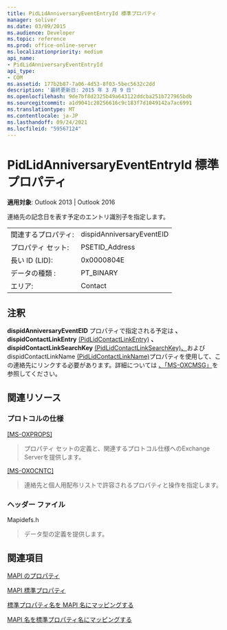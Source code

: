 ```yaml
---
title: PidLidAnniversaryEventEntryId 標準プロパティ
manager: soliver
ms.date: 03/09/2015
ms.audience: Developer
ms.topic: reference
ms.prod: office-online-server
ms.localizationpriority: medium
api_name:
- PidLidAnniversaryEventEntryId
api_type:
- COM
ms.assetid: 177b2b87-7a06-4d53-8f03-5bec5632c2dd
description: '最終更新日: 2015 年 3 月 9 日'
ms.openlocfilehash: 9de7bf8d2325b49a643122ddcba251b727965bdb
ms.sourcegitcommit: a1d9041c20256616c9c183f7d1049142a7ac6991
ms.translationtype: MT
ms.contentlocale: ja-JP
ms.lasthandoff: 09/24/2021
ms.locfileid: "59567124"
---
```

# <a name="pidlidanniversaryevententryid-canonical-property"></a>PidLidAnniversaryEventEntryId 標準プロパティ

  
  
**適用対象**: Outlook 2013 | Outlook 2016 
  
連絡先の記念日を表す予定のエントリ識別子を指定します。
  
|||
|:-----|:-----|
|関連するプロパティ:  <br/> |dispidAnniversaryEventEID  <br/> |
|プロパティ セット:  <br/> |PSETID_Address  <br/> |
|長い ID (LID):  <br/> |0x0000804E  <br/> |
|データの種類 :   <br/> |PT_BINARY  <br/> |
|エリア:  <br/> |Contact  <br/> |
   
## <a name="remarks"></a>注釈

**dispidAnniversaryEventEID** プロパティで指定される予定は **、dispidContactLinkEntry** [(PidLidContactLinkEntry)](pidlidcontactlinkentry-canonical-property.md) **、dispidContactLinkSearchKey** [(PidLidContactLinkSearchKey)、](pidlidcontactlinksearchkey-canonical-property.md)および dispidContactLinkName [(PidLidContactLinkName)](pidlidcontactlinkname-canonical-property.md)プロパティを使用して、この連絡先にリンクする必要があります。詳細については [、「MS-OXCMSG」](https://msdn.microsoft.com/library/7fd7ec40-deec-4c06-9493-1bc06b349682%28Office.15%29.aspx)を参照してください。 
  
## <a name="related-resources"></a>関連リソース

### <a name="protocol-specifications"></a>プロトコルの仕様

[[MS-OXPROPS]](https://msdn.microsoft.com/library/f6ab1613-aefe-447d-a49c-18217230b148%28Office.15%29.aspx)
  
> プロパティ セットの定義と、関連するプロトコル仕様へのExchange Serverを提供します。
    
[[MS-OXOCNTC]](https://msdn.microsoft.com/library/9b636532-9150-4836-9635-9c9b756c9ccf%28Office.15%29.aspx)
  
> 連絡先と個人用配布リストで許容されるプロパティと操作を指定します。
    
### <a name="header-files"></a>ヘッダー ファイル

Mapidefs.h
  
> データ型の定義を提供します。
    
## <a name="see-also"></a>関連項目



[MAPI のプロパティ](mapi-properties.md)
  
[MAPI 標準プロパティ](mapi-canonical-properties.md)
  
[標準プロパティ名を MAPI 名にマッピングする](mapping-canonical-property-names-to-mapi-names.md)
  
[MAPI 名を標準プロパティ名にマッピングする](mapping-mapi-names-to-canonical-property-names.md)

